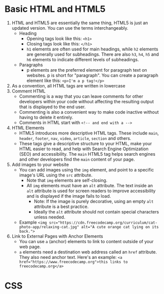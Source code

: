 # Basic HTML and HTML5

1. HTML and HTML5 are essentially the same thing, HTML5 is just an updated version. You can use the terms interchangeably.
   - Heading
     - Opening tags look like this: `<h1>`
     - Closing tags look like this: `</h1>`
     - `h1` elements are often used for main headings, while `h2` elements are generally used for subheadings. There are also `h3`, `h4`, `h5` and `h6` elements to indicate different levels of subheadings.
   - Paragraphs
     - p elements are the preferred element for paragraph text on websites. p is short for "paragraph".
       You can create a paragraph element like this:
       `<p>I'm a p tag!</p>`
2. As a convention, all HTML tags are written in lowercase
3. Comment HTML
   - Commenting is a way that you can leave comments for other developers within your code without affecting the resulting output that is displayed to the end user.
   - Commenting is also a convenient way to make code inactive without having to delete it entirely.
   - Comments in HTML start with `<!-- and end with a -->`
4. HTML Elements
   - HTML5 introduces more descriptive HTML tags. These include `main`, `header`, `footer`, `nav`, `video`, `article`, `section` and others.
   - These tags give a descriptive structure to your HTML, make your HTML easier to read, and help with Search Engine Optimization (SEO) and accessibility. The `main` HTML5 tag helps search engines and other developers find the `main` content of your page.
5. Add images to your website
   - You can add images using the `img` element, and point to a specific image's URL using the `src` attribute.
     - Note that `img` elements are self-closing.
     - All `img` elements must have an `alt` attribute. The text inside an `alt` attribute is used for screen readers to improve accessibility and is displayed if the image fails to load.
       - Note: If the image is purely decorative, using an empty `alt` attribute is a best practice.
       - Ideally the `alt` attribute should not contain special characters unless needed.
   - Example
     `<img src="https://cdn.freecodecamp.org/curriculum/cat-photo-app/relaxing-cat.jpg" alt="A cute orange cat lying on its back.">`
6. Link to External Pages with Anchor Elements
   - You can use `a` (anchor) elements to link to content outside of your web page.
   - `a` elements need a destination web address called an `href` attribute. They also need anchor text. Here's an example:
     `<a href="https://www.freecodecamp.org">this links to freecodecamp.org</a>`

# CSS
